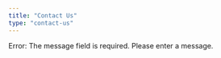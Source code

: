 ```yaml
---
title: "Contact Us"
type: "contact-us"
---
```

<p class='error'>Error: The message field is required. Please enter a message.</p>


